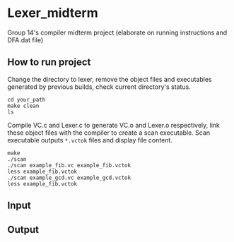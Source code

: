 # Lexer_midterm
Group 14's compiler midterm project (elaborate on running instructions and DFA.dat file)
## How to run project
Change the directory to lexer, remove the object files and executables generated by previous builds, check current directory's status.
```
cd your_path
make clean
ls
```
Compile VC.c and Lexer.c to generate VC.o and Lexer.o respectively, link these object files with the compiler to create a scan executable. Scan executable outputs `*.vctok` files and display file content.
```
make
./scan
./scan example_fib.vc example_fib.vctok
less example_fib.vctok
./scan example_gcd.vc example_gcd.vctok
less example_fib.vctok
``` 
## Input


## Output


